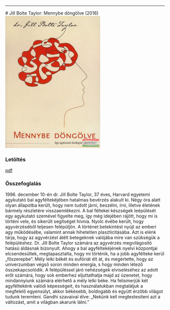 <hr/>
# <a name="id_1721">Jill Bolte Taylor: Mennybe döngölve (2016)</a>
<img src="https://github.com/BercziSandor/calibre_lib/raw/main/main/Jill%20Bolte%20Taylor/Mennybe%20dongolve%20%281721%29/cover.jpg" alt="cover" width="300"/>

### Letöltés
[pdf](https://github.com/BercziSandor/calibre_lib/raw/main/main/Jill%20Bolte%20Taylor/Mennybe%20dongolve%20%281721%29/Mennybe%20dongolve%20-%20Jill%20Bolte%20Taylor.pdf)

### Összefoglalás
<div>
<p>1996. ​december 10-én dr. Jill Bolte Taylor, 37 éves, Harvard egyetemi agykutató bal agyféltekéjében hatalmas bevérzés alakult ki. Négy óra alatt olyan állapotba került, hogy nem tudott járni, beszélni, írni, illetve életének bármely részletére visszaemlékezni. A bal féltekei készségek leépülését egy agykutató szemével figyelte meg, így még idejében rájött, hogy mi is történi vele, és sikerült segítséget hívnia. Nyolc évébe került, hogy agyvérzéséből teljesen felépüljön. A történet betekintést nyújt az emberi agy működésébe, valamint annak hihetetlen plaszticitásába. Azt is elénk tárja, hogy az agyvérzést átélt betegeknek valójába mire van szükségük a felépüléshez. Dr. Jill Bolte Taylor számára az agyvérzés megvilágosító hatású áldásnak bizonyult. Ahogy a bal agyféltekéjének nyelvi központjai elcsendesültek, megtapasztalta, hogy mi történik, ha a jobb agyfélteke kerül „főszerepbe”. Mély lelki békét és eufóriát élt át, és megértette, hogy az univerzumban végső soron minden energia, s hogy minden létező összekapcsolódik. A felépüléssel járó nehézségek elviseléséhez az adott erőt számára, hogy sok emberhez eljuttathatja majd az üzenetet, hogy mindannyiunk számára elérhető a mély lelki béke. Ha felismerjük két agyféltekénk valódi képességeit, és használatukban megtaláljuk a megfelelő egyensúlyt, akkor békésebb, boldogabb és együtt érzőbb világot tudunk teremteni. Gandhi szavaival élve: „Nekünk kell megtestesíteni azt a változást, amit a világban akarunk látni.”</p></div>


